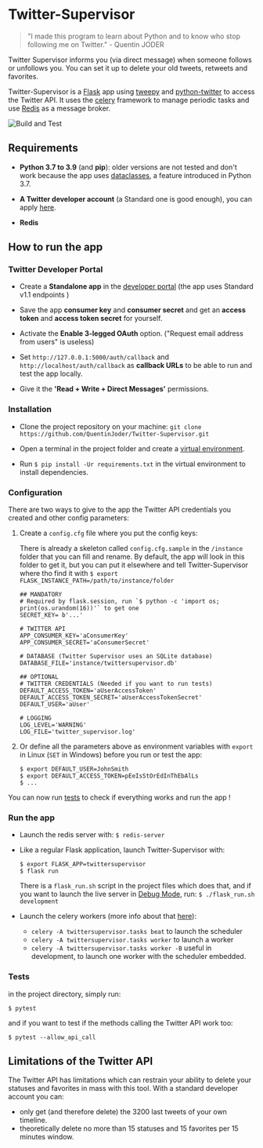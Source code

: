 # Twitter-Supervisor
> "I made this program to learn about Python and to know who stop following me on Twitter." - Quentin JODER 

Twitter Supervisor informs you (via direct message) when someone follows or unfollows you. You can set it up to delete
your old tweets, retweets and favorites.

Twitter-Supervisor is a [Flask](https://flask.palletsprojects.com/) app using [tweepy](https://www.tweepy.org/) and 
[python-twitter](https://python-twitter.readthedocs.io/en/latest/) to access the Twitter API. It uses the [celery](https://docs.celeryproject.org/en/stable/index.html)
framework to manage periodic tasks and use [Redis](https://redis.io/) as a message broker.

![Build and Test](https://github.com/QuentinJoder/Twitter-Supervisor/workflows/build-and-test/badge.svg?branch=master)

## Requirements
* **Python 3.7 to 3.9** (and **pip**): older versions are not tested and don't work because the app uses
[dataclasses](https://docs.python.org/fr/3/library/dataclasses.html), a feature introduced in Python 3.7.

* **A Twitter developer account** (a Standard one is good enough), you can apply [here](https://developer.twitter.com/en/apply-for-access).

* **Redis**

## How to run the app

### Twitter Developer Portal
* Create a **Standalone app** in the [developer portal](https://developer.twitter.com/en/portal/projects-and-apps)
(the app uses Standard v1.1 endpoints )

* Save the app **consumer key** and **consumer secret** and get an **access token** and **access token secret** for yourself.

* Activate the **Enable 3-legged OAuth** option. ("Request email address from users" is useless)

* Set `http://127.0.0.1:5000/auth/callback` and `http://localhost/auth/callback` as **callback URLs** to be able to run and test the app locally.

* Give it the **'Read + Write + Direct Messages'** permissions. 

### Installation
* Clone the project repository on your machine: `git clone https://github.com/QuentinJoder/Twitter-Supervisor.git`

* Open a terminal in the project folder and create a [virtual environment](https://flask.palletsprojects.com/en/1.1.x/installation/#virtual-environments).

* Run `$ pip install -Ur requirements.txt` in the virtual environment to install dependencies.

### Configuration
There are two ways to give to the app the Twitter API credentials you created and other config parameters:

1) Create a `config.cfg` file where you put the config keys:

    There is already a skeleton called `config.cfg.sample` in the `/instance` folder that you can fill and rename.
    By default, the app will look in this folder to get it, but you can put it elsewhere and tell Twitter-Supervisor
    where tho find it with `$ export FLASK_INSTANCE_PATH=/path/to/instance/folder`

    ```properties
    ## MANDATORY
    # Required by flask.session, run `$ python -c 'import os; print(os.urandom(16))'` to get one
    SECRET_KEY= b'...'
    
    # TWITTER API
    APP_CONSUMER_KEY='aConsumerKey'
    APP_CONSUMER_SECRET='aConsumerSecret'
    
    # DATABASE (Twitter Supervisor uses an SQLite database)
    DATABASE_FILE='instance/twittersupervisor.db'
    
    ## OPTIONAL
    # TWITTER CREDENTIALS (Needed if you want to run tests)
    DEFAULT_ACCESS_TOKEN='aUserAccessToken'
    DEFAULT_ACCESS_TOKEN_SECRET='aUserAccessTokenSecret'
    DEFAULT_USER='aUser'
    
    # LOGGING
    LOG_LEVEL='WARNING'
    LOG_FILE='twitter_supervisor.log'
    ```
  
2) Or define all the parameters above as environment variables with `export` in Linux (`SET` in Windows) before you run
or test the app:

    ```shell script
    $ export DEFAULT_USER=JohnSmith
    $ export DEFAULT_ACCESS_TOKEN=pEeIsStOrEdInThEbAlLs
    $ ...
    ```

You can now run [tests](#Tests) to check if everything works and run the app !

### Run the app
* Launch the redis server with: `$ redis-server`

* Like a regular Flask application, launch Twitter-Supervisor with:
    ```shell script
    $ export FLASK_APP=twittersupervisor
    $ flask run
    ```
    There is a `flask_run.sh` script in the project files which does that, and if you want to launch the live server in
    [Debug Mode](https://flask.palletsprojects.com/en/1.1.x/quickstart/#debug-mode), run: `$ ./flask_run.sh development`
    
*  Launch the celery workers (more info about that [here](https://docs.celeryproject.org/en/stable/userguide/periodic-tasks.html#starting-the-scheduler)):
    - `celery -A twittersupervisor.tasks beat` to launch the scheduler
    - `celery -A twittersupervisor.tasks worker` to launch a worker
    - `celery -A twittersupervisor.tasks worker -B` useful in development, to launch one worker with the scheduler embedded.

### Tests
in the project directory, simply run: 
```shell script
$ pytest
``` 
and if you want to test if the methods calling the Twitter API work too:
```shell script
$ pytest --allow_api_call
```

## Limitations of the Twitter API
The Twitter API has limitations which can restrain your ability to delete your statuses and favorites in 
mass with this tool. With a standard developer account you can:

- only get (and therefore delete) the 3200 last tweets of your own timeline.
- theoretically delete no more than 15 statuses and 15 favorites per 15 minutes window.
